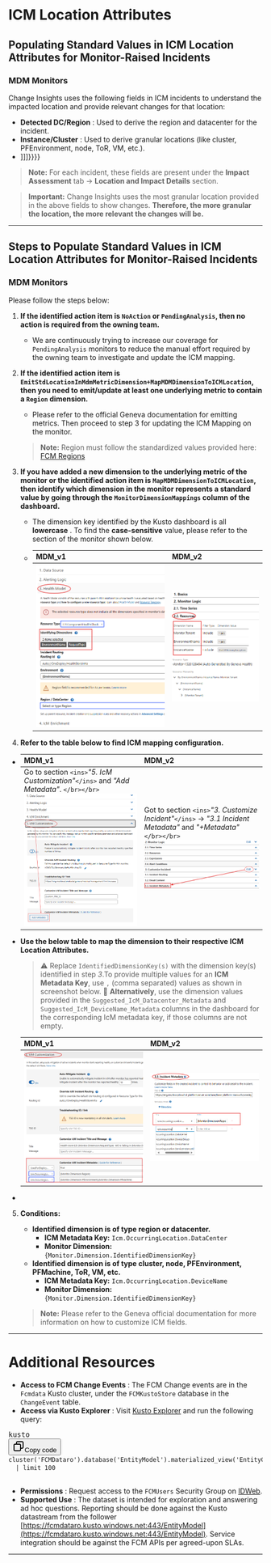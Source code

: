 # ICM Location Attributes

## Populating Standard Values in ICM Location Attributes for Monitor-Raised Incidents

### MDM Monitors

Change Insights uses the following fields in ICM incidents to understand the impacted location and provide relevant changes for that location:

* **Detected DC/Region** : Used to derive the region and datacenter for the incident.
* **Instance/Cluster** : Used to derive granular locations (like cluster, PFEnvironment, node, ToR, VM, etc.).
* ]]]}}}}

> **Note:** For each incident, these fields are present under the **Impact Assessment** tab -> **Location and Impact Details** section.

> **Important:** Change Insights uses the most granular location provided in the above fields to show changes. **Therefore, the more granular the location, the more relevant the changes will be.**

---

## Steps to Populate Standard Values in ICM Location Attributes for Monitor-Raised Incidents

### MDM Monitors

Please follow the steps below:

1. **If the identified action item is `NoAction` or `PendingAnalysis`, then no action is required from the owning team.**

   * We are continuously trying to increase our coverage for `PendingAnalysis` monitors to reduce the manual effort required by the owning team to investigate and update the ICM mapping.
2. **If the identified action item is `EmitStdLocationInMdmMetricDimension+MapMDMDimensionToICMLocation`, then you need to emit/update at least one underlying metric to contain a `Region` dimension.**

   * Please refer to the official Geneva documentation for emitting metrics. Then proceed to step 3 for updating the ICM Mapping on the monitor.

   > **Note:** Region must follow the standardized values provided here: [FCM Regions]()
   >
3. **If you have added a new dimension to the underlying metric of the monitor or the identified action item is `MapMDMDimensionToICMLocation`, then identify which dimension in the monitor represents a standard value by going through the `MonitorDimensionMappings` column of the dashboard.**

   * The dimension key identified by the Kusto dashboard is all  **lowercase** . To find the **case-sensitive** value, please refer to the section of the monitor shown below.
   * | MDM_v1                                        | MDM_v2                                        |
     | --------------------------------------------- | --------------------------------------------- |
     | ![alt text](media/resourcedimensions_mdmv1.png) | ![alt text](media/resourcedimensions_mdmv2.png) |
4. **Refer to the table below to find ICM mapping configuration.**

* | MDM_v1                                                                                                                                             | MDM_v2                                                                                                                                                                          |
  | -------------------------------------------------------------------------------------------------------------------------------------------------- | ------------------------------------------------------------------------------------------------------------------------------------------------------------------------------- |
  | Go to section `<ins>`*"5. IcM Customization"*`</ins>` and *"Add Metadata"*. `</br></br>` ![alt text](media/mdm_v1_monitor_icm_mapping.png) | Got to section `<ins>`*"3. Customize Incident"*`</ins>` -> *"3.1 Incident Metadata"* and *"+Metadata"* `</br></br>` ![alt text](media/mdm_v2_monitor_icm_mapping.png) |
* **Use the below table to map the dimension to their respective ICM Location Attributes.**

  > ⚠️ Replace `IdentifiedDimensionKey(s)` with the dimension key(s) identified in step *3*.To provide multiple values for an **ICM Metadata Key**, use `,` (comma separated) values as shown in screenshot below.
  > 📝 **Alternatively**, use the dimension values provided in the `Suggested_IcM_Datacenter_Metadata` and `Suggested_IcM_DeviceName_Metadata` columns in the dashboard for the corresponding IcM metadata key, if those columns are not empty.
  >

  | MDM_v1                                 | MDM_v2                                 |
  | -------------------------------------- | -------------------------------------- |
  | ![alt text](media/icm_mapping_mdmv1.png) | ![alt text](media/icm_mapping_mdmv2.png) |
* 

5. **Conditions:**

   * **Identified dimension is of type region or datacenter.**
     * **ICM Metadata Key:** `Icm.OccurringLocation.DataCenter`
     * **Monitor Dimension:** `{Monitor.Dimension.IdentifiedDimensionKey}`
   * **Identified dimension is of type cluster, node, PFEnvironment, PFMachine, ToR, VM, etc.**
     * **ICM Metadata Key:** `Icm.OccurringLocation.DeviceName`
     * **Monitor Dimension:** `{Monitor.Dimension.IdentifiedDimensionKey}`

   > **Note:** Please refer to the Geneva official documentation for more information on how to customize ICM fields.
   >

---

# Additional Resources

* **Access to FCM Change Events** : The FCM Change events are in the `Fcmdata` Kusto cluster, under the `FCMKustoStore` database in the `ChangeEvent` table.
* **Access via Kusto Explorer** : Visit [Kusto Explorer](https://fcmdataro.kusto.windows.net:443) and run the following query:

<pre class="!overflow-visible"><div class="dark bg-gray-950 contain-inline-size rounded-md border-[0.5px] border-token-border-medium relative"><div class="flex items-center text-token-text-secondary bg-token-main-surface-secondary px-4 py-2 text-xs font-sans justify-between rounded-t-md h-9">kusto</div><div class="sticky top-9 md:top-[5.75rem]"><div class="absolute bottom-0 right-2 flex h-9 items-center"><div class="flex items-center rounded bg-token-main-surface-secondary px-2 font-sans text-xs text-token-text-secondary"><span class="" data-state="closed"><button class="flex gap-1 items-center py-1"><svg width="24" height="24" viewBox="0 0 24 24" fill="none" xmlns="http://www.w3.org/2000/svg" class="icon-sm"><path fill-rule="evenodd" clip-rule="evenodd" d="M7 5C7 3.34315 8.34315 2 10 2H19C20.6569 2 22 3.34315 22 5V14C22 15.6569 20.6569 17 19 17H17V19C17 20.6569 15.6569 22 14 22H5C3.34315 22 2 20.6569 2 19V10C2 8.34315 3.34315 7 5 7H7V5ZM9 7H14C15.6569 7 17 8.34315 17 10V15H19C19.5523 15 20 14.5523 20 14V5C20 4.44772 19.5523 4 19 4H10C9.44772 4 9 4.44772 9 5V7ZM5 9C4.44772 9 4 9.44772 4 10V19C4 19.5523 4.44772 20 5 20H14C14.5523 20 15 19.5523 15 19V10C15 9.44772 14.5523 9 14 9H5Z" fill="currentColor"></path></svg>Copy code</button></span></div></div></div><div class="overflow-y-auto p-4" dir="ltr"><code class="!whitespace-pre hljs language-kusto">cluster('FCMDataro').database('EntityModel').materialized_view('EntityChangeEventsMaterializedView') 
  | limit 100
  </code></div></div></pre>

* **Permissions** : Request access to the `FCMUsers` Security Group on [IDWeb](http://idweb).
* **Supported Use** : The dataset is intended for exploration and answering ad hoc questions. Reporting should be done against the Kusto datastream from the follower [https://fcmdataro.kusto.windows.net:443/EntityModel](https://fcmdataro.kusto.windows.net:443/EntityModel). Service integration should be against the FCM APIs per agreed-upon SLAs.

---

